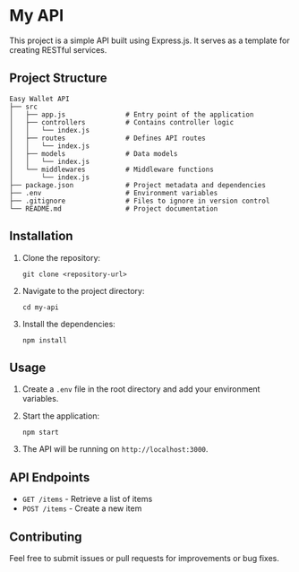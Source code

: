 # My API

This project is a simple API built using Express.js. It serves as a template for creating RESTful services.

## Project Structure

```
Easy Wallet API
├── src
│   ├── app.js               # Entry point of the application
│   ├── controllers          # Contains controller logic
│   │   └── index.js
│   ├── routes               # Defines API routes
│   │   └── index.js
│   ├── models               # Data models
│   │   └── index.js
│   └── middlewares          # Middleware functions
│       └── index.js
├── package.json             # Project metadata and dependencies
├── .env                     # Environment variables
├── .gitignore               # Files to ignore in version control
└── README.md                # Project documentation
```

## Installation

1. Clone the repository:
   ```
   git clone <repository-url>
   ```

2. Navigate to the project directory:
   ```
   cd my-api
   ```

3. Install the dependencies:
   ```
   npm install
   ```

## Usage

1. Create a `.env` file in the root directory and add your environment variables.

2. Start the application:
   ```
   npm start
   ```

3. The API will be running on `http://localhost:3000`.

## API Endpoints

- `GET /items` - Retrieve a list of items
- `POST /items` - Create a new item

## Contributing

Feel free to submit issues or pull requests for improvements or bug fixes.